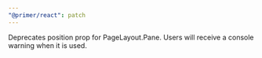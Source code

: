 ```yaml
---
"@primer/react": patch
---
```


<!-- Changed components: PageLayout -->

Deprecates position prop for PageLayout.Pane. Users will receive a console warning when it is used.
